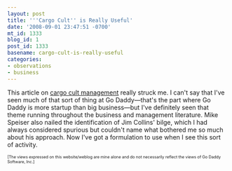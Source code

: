 ```yaml
---
layout: post
title: '''Cargo Cult'' is Really Useful'
date: '2008-09-01 23:47:51 -0700'
mt_id: 1333
blog_id: 1
post_id: 1333
basename: cargo-cult-is-really-useful
categories:
- observations
- business
---
```

<p>
This article on <a href="http://laserlike.com/2008/09/02/cargo-cult-management/">cargo cult management</a> really struck me. I can't say that I've seen much of that sort of thing at Go Daddy&#x2014;that's the part where Go Daddy is more startup than big business&#x2014;but I've definitely seen that theme running throughout the business and management literature. Mike Speiser also nailed the identification of Jim Collins' bilge, which I had always considered spurious but couldn't name what bothered me so much about his approach. Now I've got a formulation to use when I see this sort of activity.
</p>
<p style="font-size:xx-small;">
[The views expressed on this website/weblog are mine alone and do not necessarily reflect the views of Go Daddy Software, Inc.]
</p>
